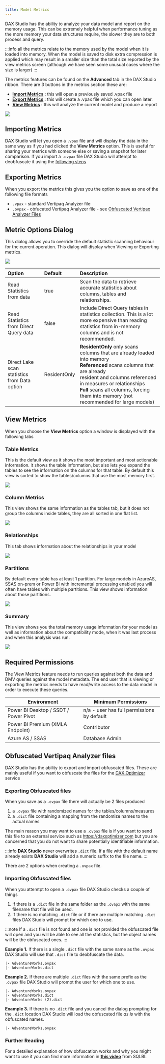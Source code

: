 ```yaml
---
title: Model Metrics
---
```


DAX Studio has the ability to analyze your data model and report on the memory usage. This can be extremely helpful when performance tuning as the more memory your data structures require, the slower they are to both process and query.

:::info
 all the metrics relate to the memory used by the model when it is loaded into memory. When the model is saved to disk extra compression is applied which may result in a smaller size than the total size reported by the view metrics screen (although we have seen some unusual cases where the size is larger)
:::

The metrics features can be found on the **Advanced** tab in the DAX Studio ribbon. There are 3 buttons in the metrics section these are:

* [**Import Metrics**](#importing-metrics) : this will open a previously saved .vpax file
* [**Export Metrics**](#exporting-metrics) : this will create a .vpax file which you can open later.
* [**View Metrics**](#view-metrics) : this will analyze the current model and produce a report

![](model-metrics-menu.png)

## Importing Metrics
DAX Studio will let you open a `.vpax` file and will display the data in the same way as if you had clicked the **View Metrics** option. This is useful for sharing your metrics with someone else or saving a snapshot for later comparison. If you import a `.ovpax` file DAX Studio will attempt to deobfuscate it using the [following steps](#importing-obfuscated-files)

## Exporting Metrics
When you export the metrics this gives you the option to save as one of the following file formats
* `.vpax` - standard Vertipaq Analyzer file
* `.ovpax` - obfucated Vertipaq Analyzer file - see [Obfuscated Vertipaq Analyzer Files](#obfuscated-vertipaq-analyzer-files)

## Metric Options Dialog

This dialog allows you to override the default statistic scanning behaviour for the current operation. This dialog will display when Viewing or Exporting metrics.

![](metric-options-dialog.png)

| Option | Default | Description |
|:---|:---|:---|
| Read Statistics from data | true | Scan the data to retrieve accurate statistics about columns, tables and relationships.|
| Read Statistics from Direct Query data | false | Include Direct Query tables in statistics collection. This is a lot more expensive than reading statistics from in-memory columns and is not recommended. |
| Direct Lake scan statistics from Data option | ResidentOnly | **ResidentOnly** only scans columns that are already loaded into memory <br/>**Referenced** scans columns that are already <br/>resident and columns referenced in measures or relationships<br/>**Full** scans all columns, forcing them into memory (not recommended for large models)|

## View Metrics

When you choose the **View Metrics** option a window is displayed with the following tabs

### Table Metrics

This is the default view as it shows the most important and most actionable information. It shows the table information, but also lets you expand the tables to see the information on the columns for that table. By default this view is sorted to show the tables/columns that use the most memory first.

![](table-metrics.png)

### Column Metrics

This view shows the same information as the tables tab, but it does not group the columns inside tables, they are all sorted in one flat list. 

![](column-metrics.png)

### Relationships

This tab shows information about the relationships in your model

![](relationship-metrics.png)

### Partitions

By default every table has at least 1 partition. For large models in AzureAS, SSAS on-prem or Power BI with incremental processing enabled you will often have tables with multiple partitions. This view shows information about those partitions.

![](partition-metrics.png)

### Summary

This view shows you the total memory usage information for your model as well as information about the compatibility mode, when it was last process and when this analysis was run.

![](summary-metrics.png)

## Required Permissions

The View Metrics feature needs to run queries against both the data and DMV queries against the model metadata. The end user that is viewing or exporting the metrics needs to have read/write access to the data model in order to execute these queries.

| Environment | Minimum Permissions | 
| --- | --- | 
| Power BI Desktop / SSDT / Power Pivot | n/a - user has full permissions by default |
| Power BI Premium (XMLA Endpoint) | Contributor | 
| Azure AS / SSAS | Database Admin | 


## Obfuscated Vertipaq Analyzer files

DAX Studio has the ability to export and import obfuscated files. These are mainly useful if you want to obfuscate the files for the [DAX Optimizer](https://daxoptimizer.com) service

### Exporting Obfuscated files

When you save as a `.ovpax` file there will actually be 2 files produced
1. a `.ovpax` file with randomized names for the tables/columns/measures
1. a `.dict` file containing a mapping from the randomize names to the actual names

The main reason you may want to use a `.ovpax` file is if you want to send this file to an external service such as https://daxoptimizer.com but you are concerned that you do not want to share potentially identifiable information.

:::info
**DAX Studio** never overwrites `.dict` file. If a file with the default name already exists **DAX Studio** will add a numeric suffix to the file name.
:::

There are 2 options when creating a `.ovpax` file. 


### Importing Obfuscated files
When you attemtpt to open a `.ovpax` file DAX Studio checks a couple of things

1. If there is a `.dict` file in the same folder as the `.ovapx` with the same filename that file will be used.
2. If there is no matching `.dict` file or if there are multiple matching `.dict` files DAX Studio will prompt for which one to use.

:::note
If a `.dict` file is not found and one is not provided the obfuscated file will open and you will be able to see all the statistics, but the object names will be the obfuscated ones.
:::

**Example 1.** If there is a single `.dict` file with the same name as the `.ovpax` DAX Studio will use that `.dict` file to deobfuscate the data.
```
|- AdventureWorks.ovpax
|- AdventureWorks.dict
```

**Example 2.** If there are multiple `.dict` files with the same prefix as the `.ovpax` file DAX Studio will prompt the user for which one to use.
```
|- AdventureWorks.ovpax
|- AdventureWorks.dict
|- AdventureWorks (2).dict
```

**Example 3.** If there is no `.dict` file and you cancel the dialog prompting for the `.dict` location DAX Studio will load the obfuscated file _as is_ with the obfuscated names.
```
|- AdventureWorks.ovpax
```

### Further Reading

For a detailed explanation of how obfuscation works and why you might want to use it you can find more information in [**this video**](https://www.youtube.com/watch?v=UTCnjzgsz4A&ab_channel=SQLBI) from SQLBI.

[def]: obfu